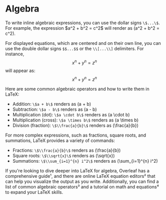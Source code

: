 # Algebra

To write inline algebraic expressions, you can use the dollar signs `\$...\$`. For example, the expression \$a^2 + b^2 = c^2\$ will render as \(a^2 + b^2 = c^2\).

For displayed equations, which are centered and on their own line, you can use the double dollar signs `$$...$$` or the `\\[...\\]` delimiters. For instance, $$x^n + y^n = z^n$$ will appear as:
$$
x^n + y^n = z^n
$$

Here are some common algebraic operators and how to write them in LaTeX:
- Addition: `\$a + b\$` renders as \(a + b\)
- Subtraction: `\$a - b\$` renders as \(a - b\)
- Multiplication (dot): `\$a \cdot b\$` renders as \(a \cdot b\)
- Multiplication (cross): `\$a \times b\$` renders as \(a \times b\)
- Division (fraction): `\$\\frac{a}{b}\$` renders as \(\frac{a}{b}\)

For more complex expressions, such as fractions, square roots, and summations, LaTeX provides a variety of commands:
- Fractions: `\$\\frac{a}{b}\$` renders as \(\frac{a}{b}\)
- Square roots: `\$\\sqrt{x}\$` renders as \(\sqrt{x}\)
- Summations: `\$\\sum_{i=1}^{n} i^2\$` renders as \(\sum_{i=1}^{n} i^2\)

If you're looking to dive deeper into LaTeX for algebra, Overleaf has a comprehensive guide¹, and there are online LaTeX equation editors² that can help you visualize the output as you write. Additionally, you can find a list of common algebraic operators³ and a tutorial on math and equations⁴ to expand your LaTeX skills.
